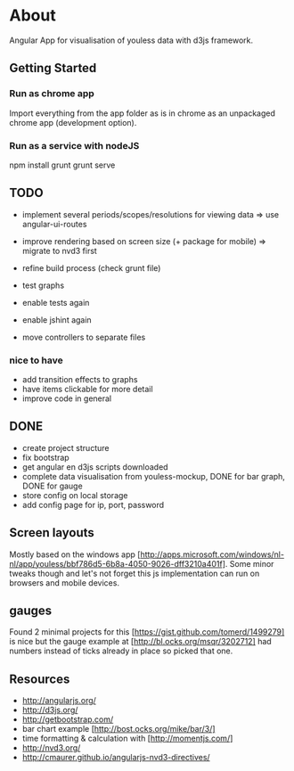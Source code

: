 # About

Angular App for visualisation of youless data with d3js framework.

## Getting Started

### Run as chrome app

Import everything from the app folder as is in chrome as an unpackaged chrome app (development option).

### Run as a service with nodeJS

   npm install
   grunt
   grunt serve

## TODO

* implement several periods/scopes/resolutions for viewing data => use angular-ui-routes
* improve rendering based on screen size (+ package for mobile) => migrate to nvd3 first

* refine build process (check grunt file)
* test graphs
* enable tests again
* enable jshint again
* move controllers to separate files

### nice to have

* add transition effects to graphs
* have items clickable for more detail
* improve code in general

## DONE

* create project structure
* fix bootstrap
* get angular en d3js scripts downloaded
* complete data visualisation from youless-mockup, DONE for bar graph, DONE for gauge
* store config on local storage
* add config page for ip, port, password

## Screen layouts

Mostly based on the windows app [http://apps.microsoft.com/windows/nl-nl/app/youless/bbf786d5-6b8a-4050-9026-dff3210a401f].
Some minor tweaks though and let's not forget this js implementation can run on browsers and mobile devices.

## gauges

Found 2 minimal projects for this [https://gist.github.com/tomerd/1499279] is nice
but the gauge example at [http://bl.ocks.org/msqr/3202712] had numbers instead of ticks already in place so picked that one.

## Resources

* http://angularjs.org/
* http://d3js.org/
* http://getbootstrap.com/
* bar chart example [http://bost.ocks.org/mike/bar/3/]
* time formatting & calculation with [http://momentjs.com/]
* http://nvd3.org/
* http://cmaurer.github.io/angularjs-nvd3-directives/

